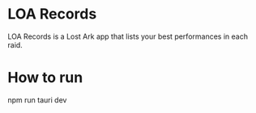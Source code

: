 # LOA Records

LOA Records is a Lost Ark app that lists your best performances in each raid.

# How to run

npm run tauri dev
